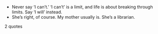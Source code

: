  - Never say ‘I can’t.’ ‘I can’t’ is a limit, and life is about breaking through limits. Say ‘I will’ instead.
 - She’s right, of course. My mother usually is. She’s a librarian.

2 quotes